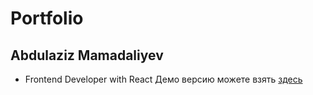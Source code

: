# Portfolio 
## Abdulaziz Mamadaliyev
- Frontend Developer with React
Демо версию можете взять [здесь](https://zuw1sj.csb.app/)
